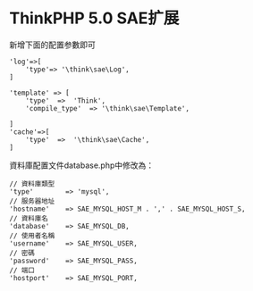 ThinkPHP 5.0 SAE扩展
===============

新增下面的配置参數即可

~~~
'log'=>[
	'type'=> '\think\sae\Log',
]

'template' => [
	'type'	=>	'Think',
	'compile_type'	=> '\think\sae\Template',

]
'cache'=>[
	'type'  =>  '\think\sae\Cache',
]
~~~

資料庫配置文件database.php中修改為：
~~~
// 資料庫類型
'type'        => 'mysql',
// 服务器地址
'hostname'    => SAE_MYSQL_HOST_M . ',' . SAE_MYSQL_HOST_S,
// 資料庫名
'database'    => SAE_MYSQL_DB,
// 使用者名稱
'username'    => SAE_MYSQL_USER,
// 密碼
'password'    => SAE_MYSQL_PASS,
// 端口
'hostport'    => SAE_MYSQL_PORT,
~~~